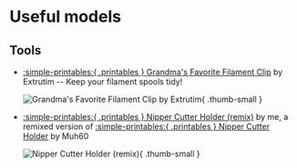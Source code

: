 # Useful models

## Tools

* [:simple-printables:{ .printables } Grandma's Favorite Filament Clip][filament-clip] by Extrutim -- Keep your filament spools tidy!

    ![Grandma's Favorite Filament Clip by Extrutim][photo-filament-clip]{ .thumb-small }

* [:simple-printables:{ .printables } Nipper Cutter Holder (remix)][nipper-holder-remix] by me,
  a remixed version of
  [:simple-printables:{ .printables } Nipper Cutter Holder][nipper-holder-original] by Muh60

    ![Nipper Cutter Holder (remix)][photo-nipper-holder-remix]{ .thumb-small }


[filament-clip]: https://www.printables.com/model/24371-grandmas-favorite-filament-clip
[nipper-holder-original]: https://www.printables.com/model/575171-nipper-cutter-holder
[nipper-holder-remix]: https://www.printables.com/model/664520
[photo-filament-clip]: https://media.printables.com/media/prints/24371/images/3205709_9cfabb81-ee64-490a-9b02-eda5e45f5cd0/thumbs/inside/1280x960/png/title.webp
[photo-nipper-holder-remix]: https://raw.githubusercontent.com/smkent/monoscad/main/tweaks/nipper-holder/images/publish/photo1.jpg
